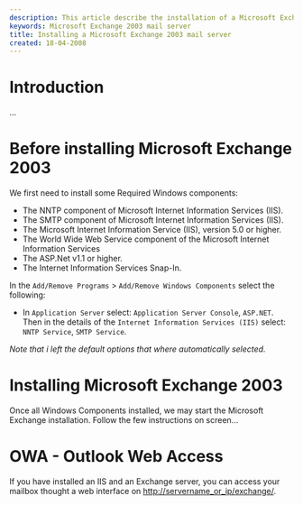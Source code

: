 ```yaml
---
description: This article describe the installation of a Microsoft Exchange 2003 mail server.
keywords: Microsoft Exchange 2003 mail server
title: Installing a Microsoft Exchange 2003 mail server
created: 18-04-2008
---
```


Introduction
============

...

Before installing Microsoft Exchange 2003
=========================================

We first need to install some Required Windows components:

-   The NNTP component of Microsoft Internet Information Services (IIS).
-   The SMTP component of Microsoft Internet Information Services (IIS).
-   The Microsoft Internet Information Service (IIS), version 5.0 or
    higher.
-   The World Wide Web Service component of the Microsoft Internet
    Information Services
-   The ASP.Net v1.1 or higher.
-   The Internet Information Services Snap-In.

In the `Add/Remove Programs` \> `Add/Remove Windows Components` select
the following:

-   In `Application Server` select: `Application Server Console`,
    `ASP.NET`. Then in the details of the
    `Internet Information Services (IIS)` select: `NNTP Service`,
    `SMTP Service`.

*Note that i left the default options that where automatically
selected.*

Installing Microsoft Exchange 2003
==================================

Once all Windows Components installed, we may start the Microsoft
Exchange installation. Follow the few instructions on screen\...

OWA - Outlook Web Access
========================

If you have installed an IIS and an Exchange server, you can access your
mailbox thought a web interface on <http://servername_or_ip/exchange/>.
